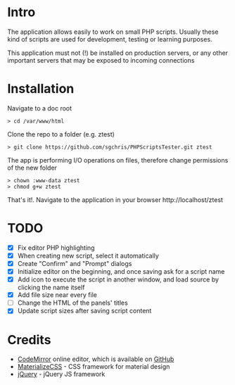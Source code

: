 Intro
=====
The application allows easily to work on small PHP scripts.
Usually these kind of scripts are used for development, testing or learning purposes.

This application must not (!) be installed on production servers, or any other important servers
that may be exposed to incoming connections

Installation
=======================================

Navigate to a doc root
```
> cd /var/www/html
```

Clone the repo to a folder (e.g. ztest)
```
> git clone https://github.com/sgchris/PHPScriptsTester.git ztest
```

The app is performing I/O operations on files, therefore change permissions of the new folder
```
> chown :www-data ztest
> chmod g+w ztest
```

That's it!. Navigate to the application in your browser
http://localhost/ztest

TODO
====
- [X] Fix editor PHP highlighting
- [X] When creating new script, select it automatically
- [X] Create "Confirm" and "Prompt" dialogs
- [X] Initialize editor on the beginning, and once saving ask for a script name
- [X] Add icon to execute the script in another window, and load source by clicking the name itself
- [X] Add file size near every file
- [ ] Change the HTML of the panels' titles
- [X] Update script sizes after saving script content

Credits
=======

- [CodeMirror](http://codemirror.net) online editor, which is available on [GitHub](https://github.com/codemirror/codemirror)
- [MaterializeCSS](http://materializecss.com/) - CSS framework for material design
- [jQuery](https://jquery.com/) - jQuery JS framework

